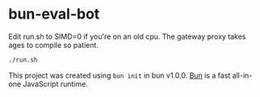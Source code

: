 # bun-eval-bot

Edit run.sh to SIMD=0 if you're on an old cpu. The gateway proxy takes ages to compile so patient.

```bash
./run.sh
```

This project was created using `bun init` in bun v1.0.0. [Bun](https://bun.sh) is a fast all-in-one JavaScript runtime.
